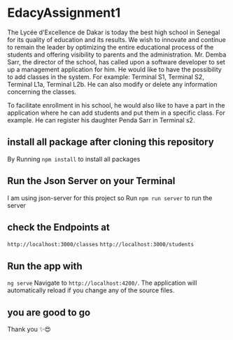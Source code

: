 # EdacyAssignment1

The Lycée d'Excellence de Dakar is today the best high school in Senegal for its quality of education and its results. We wish to innovate and continue to remain the leader by optimizing the entire educational process of the students and offering visibility to parents and the administration.
Mr. Demba Sarr, the director of the school, has called upon a software developer to set up a management application for him. He would like to have the possibility to add classes in the system. For example: Terminal S1, Terminal S2, Terminal L1a, Terminal L2b. He can also modify or delete any information concerning the classes.

To facilitate enrollment in his school, he would also like to have a part in the application where he can add students and put them in a specific class. For example. He can register his daughter Penda Sarr in Terminal s2.

## install all package after cloning this repository

By Running `npm install` to install all packages

## Run the Json Server on your Terminal

I am using json-server for this project so Run `npm run server` to run the server

## check the Endpoints at

`http://localhost:3000/classes`
`http://localhost:3000/students`

## Run the app with

`ng serve`
Navigate to `http://localhost:4200/`. The application will automatically reload if you change any of the source files.

## you are good to go

Thank you ✨😍
